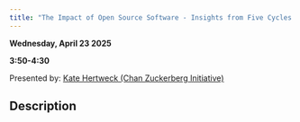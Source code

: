 ```yaml
---
title: "The Impact of Open Source Software - Insights from Five Cycles of Essential Open Source Software for Science"
---
```


**Wednesday, April 23 2025**

**3:50-4:30**

Presented by: [Kate Hertweck (Chan Zuckerberg Initiative)](../speakers/kate-hertweck.md)

## Description
